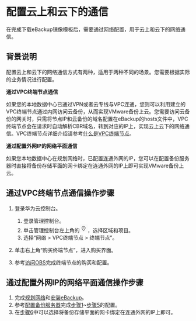 # 配置云上和云下的通信<a name="cbr_03_0112"></a>

在完成下载eBackup镜像模板后，需要通过网络配置，用于云上和云下的网络通信。

## 背景说明<a name="section618275714446"></a>

配置云上和云下的网络通信方式有两种，适用于两种不同的场景。您需要根据实际的业务情况进行配置。

**通过VPC终端节点通信**

如果您的本地数据中心已通过VPN或者云专线与VPC连通，您则可以利用建立的VPC终端节点通过内网访问云备份，从而实现VMware备份上云。您需要访问云备份的网关时，只需将节点IP和云备份的域名配置在eBackup的hosts文件中，VPC终端节点会在请求时自动解析CBR域名，转到对应的IP上，实现云上云下的网络通信。VPC终端节点详细介绍请参考[什么是VPC终端节点](https://support.huaweicloud.com/productdesc-vpcep/zh-cn_topic_0131645194.html)。

**通过配置外网IP的网络平面通信**

如果您本地数据中心在规划网络时，已配置连通外网的IP，您可以在配置备份服务器时直接将备份存储平面的网卡绑定在连通外网的IP上即可实现VMware备份上云。

## 通过VPC终端节点通信操作步骤<a name="section1577913174451"></a>

1.  登录华为云控制台。
    1.  登录管理控制台。
    2.  单击管理控制台左上角的![](figures/icon-region.png)，选择区域和项目。
    3.  选择“网络 \> VPC终端节点 \> 终端节点”。

2.  单击右上角“购买终端节点”，进入购买界面。
3.  参考[访问OBS](https://support.huaweicloud.com/usermanual-vpcep/vpcep_03_0300.html)完成终端节点的购买和配置。

## 通过配置外网IP的网络平面通信操作步骤<a name="section16699150123015"></a>

1.  完成[规划网络](规划网络.md)和[安装eBackup](安装eBackup.md)。
2.  参考[配置备份服务器](配置备份服务器.md)完成[步骤1](配置备份服务器.md#zh-cn_topic_0174676995_li125854217436)\~[步骤5](配置备份服务器.md#zh-cn_topic_0174676995_li37262249)的配置。
3.  在[步骤6](配置备份服务器.md#zh-cn_topic_0174676995_li65452189)中可以选择将备份存储平面的网卡绑定在连通外网的IP上即可。

